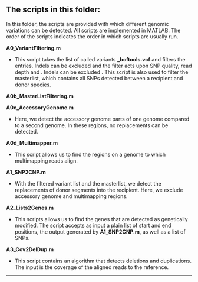 ## The scripts in this folder:
In this folder, the scripts are provided with which different genomic variations can be detected. All scripts are implemented in MATLAB. The order of the scripts indicates the order in which scripts are usually run.

**A0_VariantFiltering.m**
- This script takes the list of called variants **_bcftools.vcf** and filters the entries. Indels can be excluded and the filter acts upon SNP quality, read depth and . Indels can be excluded . This script is also used to filter the masterlist, which contains all SNPs detected between a recipient and donor species.

**A0b_MasterListFiltering.m**

**A0c_AccessoryGenome.m**
- Here, we detect the accessory genome parts of one genome compared to a second genome. In these regions, no replacements can be detected. 

**A0d_Multimapper.m**
- This script allows us to find the regions on a genome to which multimapping reads align.

**A1_SNP2CNP.m** 
- With the filtered variant list and the masterlist, we detect the replacements of donor segments into the recipient. Here, we exclude accessory genome and multimapping regions.

**A2_Lists2Genes.m** 
- This scripts allows us to find the genes that are detected as genetically modified. The script accepts as input a plain list of start and end positions, the output generated by **A1_SNP2CNP.m**, as well as a list of SNPs. 
 
**A3_Cov2DelDup.m** 
- This script contains an algorithm that detects deletions and duplications. The input is the coverage of the aligned reads to the reference.

---------------------------------------------------
